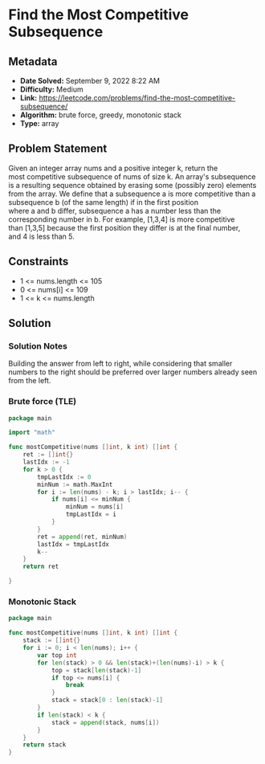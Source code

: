 # Find the Most Competitive Subsequence

## Metadata

- **Date Solved:** September 9, 2022 8:22 AM
- **Difficulty:** Medium
- **Link:** https://leetcode.com/problems/find-the-most-competitive-subsequence/
- **Algorithm:** brute force, greedy, monotonic stack
- **Type:** array

## Problem Statement

Given an integer array nums and a positive integer k, return the most competitive subsequence of nums of size k.
An array's subsequence is a resulting sequence obtained by erasing some (possibly zero) elements from the array.
We define that a subsequence a is more competitive than a subsequence b (of the same length) if in the first position where a and b differ, subsequence a has a number less than the corresponding number in b. For example, [1,3,4] is more competitive than [1,3,5] because the first position they differ is at the final number, and 4 is less than 5.

## Constraints

- 1 <= nums.length <= 105
- 0 <= nums[i] <= 109
- 1 <= k <= nums.length
## Solution

### Solution Notes

Building the answer from left to right, while considering that smaller numbers to the right should be preferred over larger numbers already seen from the left.



### Brute force (TLE)

```go
package main

import "math"

func mostCompetitive(nums []int, k int) []int {
	ret := []int{}
	lastIdx := -1
	for k > 0 {
		tmpLastIdx := 0
		minNum := math.MaxInt
		for i := len(nums) - k; i > lastIdx; i-- {
			if nums[i] <= minNum {
				minNum = nums[i]
				tmpLastIdx = i
			}
		}
		ret = append(ret, minNum)
		lastIdx = tmpLastIdx
		k--
	}
	return ret

}
```

### Monotonic Stack

```go
package main

func mostCompetitive(nums []int, k int) []int {
	stack := []int{}
	for i := 0; i < len(nums); i++ {
		var top int
		for len(stack) > 0 && len(stack)+(len(nums)-i) > k {
			top = stack[len(stack)-1]
			if top <= nums[i] {
				break
			}
			stack = stack[0 : len(stack)-1]
		}
		if len(stack) < k {
			stack = append(stack, nums[i])
		}
	}
	return stack
}
```
